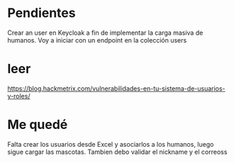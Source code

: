 # Pendientes
Crear an user en Keycloak a fin de implementar la carga masiva de humanos. Voy a iniciar con un endpoint en la colección users


# leer
https://blog.hackmetrix.com/vulnerabilidades-en-tu-sistema-de-usuarios-y-roles/

# Me quedé 
Falta crear los usuarios desde Excel y asociarlos a los humanos, luego sigue cargar las mascotas. Tambien debo validar el nickname y el correoss